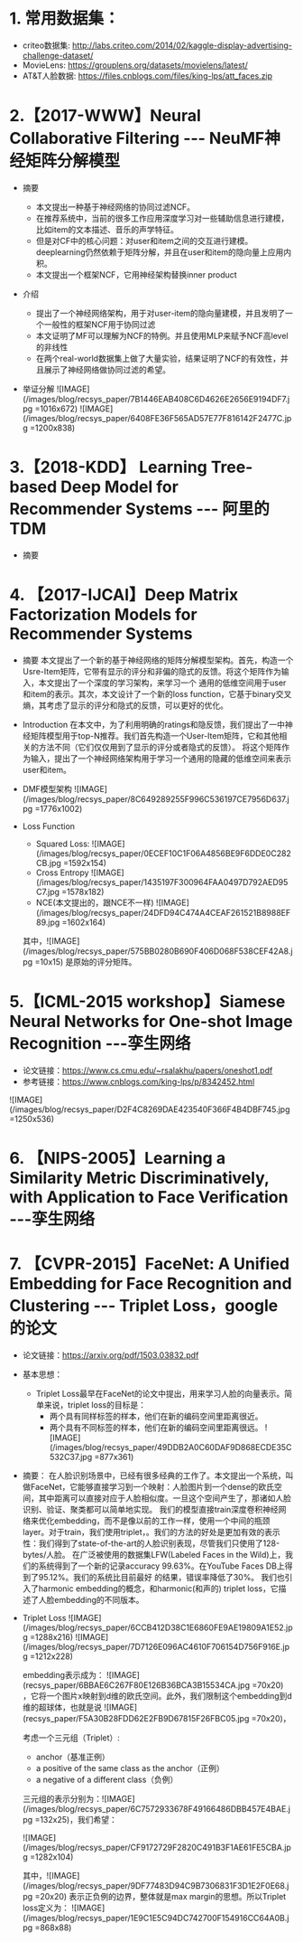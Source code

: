 # 1. 常用数据集：
+ criteo数据集: http://labs.criteo.com/2014/02/kaggle-display-advertising-challenge-dataset/
+ MovieLens: https://grouplens.org/datasets/movielens/latest/
+ AT&T人脸数据:  https://files.cnblogs.com/files/king-lps/att_faces.zip

# 2.【2017-WWW】Neural Collaborative Filtering --- NeuMF神经矩阵分解模型

+ 摘要
    + 本文提出一种基于神经网络的协同过滤NCF。
    + 在推荐系统中，当前的很多工作应用深度学习对一些辅助信息进行建模，比如item的文本描述、音乐的声学特征。
    + 但是对CF中的核心问题：对user和item之间的交互进行建模。deeplearning仍然依赖于矩阵分解，并且在user和item的隐向量上应用内积。
    + 本文提出一个框架NCF，它用神经架构替换inner product

+ 介绍
    + 提出了一个神经网络架构，用于对user-item的隐向量建模，并且发明了一个一般性的框架NCF用于协同过滤
    + 本文证明了MF可以理解为NCF的特例。并且使用MLP来赋予NCF高level的非线性
    + 在两个real-world数据集上做了大量实验，结果证明了NCF的有效性，并且展示了神经网络做协同过滤的希望。
+ 举证分解 
    ![IMAGE](/images/blog/recsys_paper/7B1446EAB408C6D4626E2656E9194DF7.jpg =1016x672)
    ![IMAGE](/images/blog/recsys_paper/6408FE36F565AD57E77F816142F2477C.jpg =1200x838)


# 3.【2018-KDD】 Learning Tree-based Deep Model for Recommender Systems --- 阿里的TDM

+ 摘要




# 4. 【2017-IJCAI】Deep Matrix Factorization Models for Recommender Systems

+ 摘要
本文提出了一个新的基于神经网络的矩阵分解模型架构。首先，构造一个Usre-Item矩阵，它带有显示的评分和非偏的隐式的反馈。将这个矩阵作为输入，本文提出了一个深度的学习架构，来学习一个
通用的低维空间用于user和item的表示。其次，本文设计了一个新的loss function，它基于binary交叉熵，其考虑了显示的评分和隐式的反馈，可以更好的优化。

+ Introduction
在本文中，为了利用明确的ratings和隐反馈，我们提出了一中神经矩阵模型用于top-N推荐。我们首先构造一个User-Item矩阵，它和其他相关的方法不同（它们仅仅用到了显示的评分或者隐式的反馈）。
将这个矩阵作为输入，提出了一个神经网络架构用于学习一个通用的隐藏的低维空间来表示user和item。


+ DMF模型架构
![IMAGE](/images/blog/recsys_paper/8C649289255F996C536197CE7956D637.jpg =1776x1002)

+ Loss Function
    + Squared Loss:
        ![IMAGE](/images/blog/recsys_paper/0ECEF10C1F06A4856BE9F6DDE0C282CB.jpg =1592x154) 
    + Cross Entropy
        ![IMAGE](/images/blog/recsys_paper/1435197F300964FAA0497D792AED95C7.jpg =1578x182)
    + NCE(本文提出的，跟NCE不一样)
        ![IMAGE](/images/blog/recsys_paper/24DFD94C474A4CEAF261521B8988EF89.jpg =1602x164)

    其中，![IMAGE](/images/blog/recsys_paper/575BB0280B690F406D068F538CEF42A8.jpg =10x15) 是原始的评分矩阵。


# 5.【ICML-2015 workshop】Siamese Neural Networks for One-shot Image Recognition ---孪生网络

+ 论文链接：https://www.cs.cmu.edu/~rsalakhu/papers/oneshot1.pdf
+ 参考链接：https://www.cnblogs.com/king-lps/p/8342452.html

![IMAGE](/images/blog/recsys_paper/D2F4C8269DAE423540F366F4B4DBF745.jpg =1250x536)




# 6. 【NIPS-2005】Learning a Similarity Metric Discriminatively, with Application to Face Verification ---孪生网络


# 7. 【CVPR-2015】FaceNet: A Unified Embedding for Face Recognition and Clustering --- Triplet Loss，google的论文

+ 论文链接：https://arxiv.org/pdf/1503.03832.pdf
+ 基本思想：
    + Triplet Loss最早在FaceNet的论文中提出，用来学习人脸的向量表示。简单来说，triplet loss的目标是：
        - 两个具有同样标签的样本，他们在新的编码空间里距离很近。
        - 两个具有不同标签的样本，他们在新的编码空间里距离很远。
    ![IMAGE](/images/blog/recsys_paper/49DDB2A0C60DAF9D868ECDE35C532C37.jpg =877x361)

+ 摘要：
    在人脸识别场景中，已经有很多经典的工作了。本文提出一个系统，叫做FaceNet，它能够直接学习到一个映射：人脸图片到一个dense的欧氏空间，其中距离可以直接对应于人脸相似度。一旦这个空间产生了，那诸如人脸识别、验证、聚类都可以简单地实现。
    我们的模型直接train深度卷积神经网络来优化embedding，而不是像以前的工作一样，使用一个中间的瓶颈layer。对于train，我们使用triplet，。我们的方法的好处是更加有效的表示性：我们得到了state-of-the-art的人脸识别表现，尽管我们只使用了128-bytes/人脸。
    在广泛被使用的数据集LFW(Labeled Faces in the Wild)上，我们的系统得到了一个新的记录accuracy 99.63%。在YouTube Faces DB上得到了95.12%。我们的系统比目前最好 的结果，错误率降低了30%。
    我们也引入了harmonic embedding的概念，和harmonic(和声的) triplet loss，它描述了人脸embedding的不同版本。


+ Triplet Loss
    ![IMAGE](/images/blog/recsys_paper/6CCB412D38C1E6860FE9AE19809A1E52.jpg =1288x216)
    ![IMAGE](/images/blog/recsys_paper/7D7126E096AC4610F706154D756F916E.jpg =1212x228)

    embedding表示成为： ![IMAGE](recsys_paper/6BBAE6C267F80E126B36BCA3B15534CA.jpg =70x20) ，它将一个图片x映射到d维的欧氏空间。此外，我们限制这个embedding到d维的超球体，也就是说 ![IMAGE](recsys_paper/F5A30B28FDD62E2FB9D67815F26FBC05.jpg =70x20)，
    
    考虑一个三元组（Triplet）:
    + anchor（基准正例）
    + a positive of the same class as the anchor（正例）
    + a negative of a different class（负例）
    
    三元组的表示分别为：![IMAGE](/images/blog/recsys_paper/6C7572933678F49166486DBB457E4BAE.jpg =132x25)，我们希望：
    
    ![IMAGE](/images/blog/recsys_paper/CF9172729F2820C491B3F1AE61FE5CBA.jpg =1282x104)
    
    其中，![IMAGE](/images/blog/recsys_paper/9DF77483D94C9B7306831F3D1E2F0E68.jpg =20x20) 表示正负例的边界，整体就是max margin的思想。所以Triplet loss定义为：
    ![IMAGE](/images/blog/recsys_paper/1E9C1E5C94DC742700F154916CC64A0B.jpg =868x88)